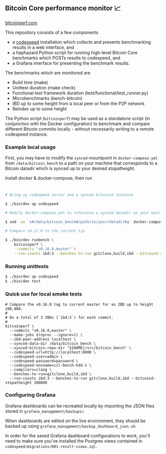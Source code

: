 ## Bitcoin Core performance monitor 📈

[bitcoinperf.com](https://bitcoinperf.com)

This repository consists of a few components

- a [codespeed](https://github.com/chaincodelabs/codespeed) installation which
  collects and presents benchmarking results in a web interface, and
- a haphazard Python script for running high-level Bitcoin Core benchmarks which
  POSTs results to codespeed, and
- a Grafana interface for presenting the benchmark results.

The benchmarks which are monitored are

- Build time (make)
- Unittest duration (make check)
- Functional test framework duration (test/functional/test_runner.py)
- Microbenchmarks (bench-bitcoin)
- IBD up to some height from a local peer or from the P2P network
- Reindex up to some height

The Python script (`bitcoinperf`) may be used as a standalone script
(in conjunction with the Docker configuration) to benchmark and compare
different Bitcoin commits locally - without necessarily writing to a remote
codespeed instance.


### Example local usage

First, you may have to modify the `synced` mountpoint in `docker-compose.yml`
from `/data/bitcoin_bench` to a path on your machine that corresponds to a
Bitcoin datadir which is synced up to your desired stopatheight.

Install docker & docker-compose, then run

#
```sh
# Bring up codespeed server and a synced bitcoind instance

$ ./bin/dev up codespeed

# Modify docker-compose.yml to reference a synced datadir on your host machine.

$ sed -ie 's#/data/bitcoin_bench#/path/to/your/datadir#g' docker-compose.dev.yml

# Compare v0.17.0 to the current tip

$ ./bin/dev runbench \
    bitcoinperf \
    --commits "v0.16.0,master" \
    --run-counts ibd:3 --benches-to-run gitclone,build,ibd --bitcoind-stopatheight 200000

```

### Running unittests

```sh
$ ./bin/dev up codespeed
$ ./bin/dev test
```

### Quick use for local smoke tests

```
# Compare the v0.16.0 tag to current master for an IBD up to height 200,000.
#
# Do a total of 3 IBDs (`ibd:3`) for each commit.
#
bitcoinperf \
  --commits "v0.16.0,master" \
  --make-jobs $(nproc --ignore=1) \
  --ibd-peer-address localhost \
  --synced-data-dir /data/bitcoin_bench \
  --synced-bitcoin-repo-dir "${HOME}/src/bitcoin_bench" \
  --codespeed-url=http://localhost:8000 \
  --codespeed-user=admin \
  --codespeed-password=password \
  --codespeed-envname=ccl-bench-hdd-1 \
  --compilers=clang \
  --benches-to-run=gitclone,build,ibd \
  --run-counts ibd:3 --benches-to-run gitclone,build,ibd --bitcoind-stopatheight 200000

```

### Configuring Grafana

Grafana dashboards can be recreated locally by importing the JSON files
stored in `grafana_management/backups/`.

When dashboards are edited on the live environment, they should be backed up
using `grafana_management/backup_dashboard_json.sh`.

In order for the saved Grafana dashboard configurations to work, you'll need
to make sure you've installed the Postgres views contained in
`codespeed/migrations/001-result-views.sql`.
